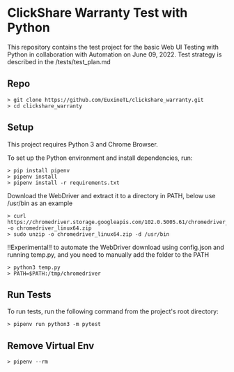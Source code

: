 # ClickShare Warranty Test with Python
This repository contains the test project for the basic Web UI Testing with Python in collaboration with Automation on June 09, 2022.
Test strategy is described in the /tests/test_plan.md

## Repo
    > git clone https://github.com/EuxineTL/clickshare_warranty.git
    > cd clickshare_warranty

## Setup
This project requires Python 3 and Chrome Browser.

To set up the Python environment and install dependencies, run:

    > pip install pipenv
    > pipenv install
    > pipenv install -r requirements.txt

Download the WebDriver and extract it to a directory in PATH, below use /usr/bin as an example

    > curl https://chromedriver.storage.googleapis.com/102.0.5005.61/chromedriver_linux64.zip -o chromedriver_linux64.zip
    > sudo unzip -o chromedriver_linux64.zip -d /usr/bin

!!Experimental!! to automate the WebDriver download using config.json and running temp.py, and you need to manually add the folder to the PATH

    > python3 temp.py
    > PATH=$PATH:/tmp/chromedriver

## Run Tests
To run tests, run the following command from the project's root directory:

    > pipenv run python3 -m pytest

## Remove Virtual Env

    > pipenv --rm
